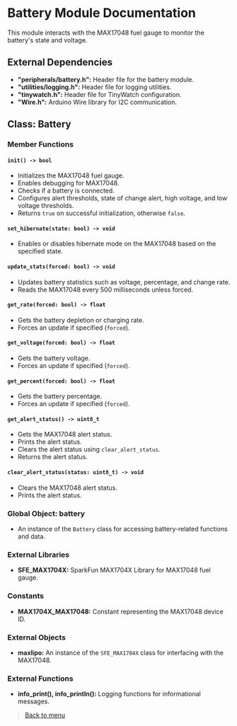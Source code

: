 # Battery Module Documentation

This module interacts with the MAX17048 fuel gauge to monitor the battery's state and voltage.

## External Dependencies

- **"peripherals/battery.h":** Header file for the battery module.
- **"utilities/logging.h":** Header file for logging utilities.
- **"tinywatch.h":** Header file for TinyWatch configuration.
- **"Wire.h":** Arduino Wire library for I2C communication.

## Class: Battery

### Member Functions

#### `init() -> bool`

- Initializes the MAX17048 fuel gauge.
- Enables debugging for MAX17048.
- Checks if a battery is connected.
- Configures alert thresholds, state of change alert, high voltage, and low voltage thresholds.
- Returns `true` on successful initialization, otherwise `false`.

#### `set_hibernate(state: bool) -> void`

- Enables or disables hibernate mode on the MAX17048 based on the specified state.

#### `update_stats(forced: bool) -> void`

- Updates battery statistics such as voltage, percentage, and change rate.
- Reads the MAX17048 every 500 milliseconds unless forced.

#### `get_rate(forced: bool) -> float`

- Gets the battery depletion or charging rate.
- Forces an update if specified (`forced`).

#### `get_voltage(forced: bool) -> float`

- Gets the battery voltage.
- Forces an update if specified (`forced`).

#### `get_percent(forced: bool) -> float`

- Gets the battery percentage.
- Forces an update if specified (`forced`).

#### `get_alert_status() -> uint8_t`

- Gets the MAX17048 alert status.
- Prints the alert status.
- Clears the alert status using `clear_alert_status`.
- Returns the alert status.

#### `clear_alert_status(status: uint8_t) -> void`

- Clears the MAX17048 alert status.
- Prints the alert status.

### Global Object: battery

- An instance of the `Battery` class for accessing battery-related functions and data.

### External Libraries

- **SFE_MAX1704X:** SparkFun MAX1704X Library for MAX17048 fuel gauge.

### Constants

- **MAX1704X_MAX17048:** Constant representing the MAX17048 device ID.

### External Objects

- **maxlipo:** An instance of the `SFE_MAX1704X` class for interfacing with the MAX17048.

### External Functions

- **info_print(), info_println():** Logging functions for informational messages.

> [Back to menu](tw_docs.md)
